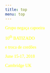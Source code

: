 ```yaml
---
title: top
menu: top
---
```


<div style="
    font-family: 'bauhaus';
    color: yellow;
">

Grupo negaça capoeira

10<sup>th</sup> BATIZADO

e troca de cordões 

June 15-17, 2018

Cambridge UK

</div>
